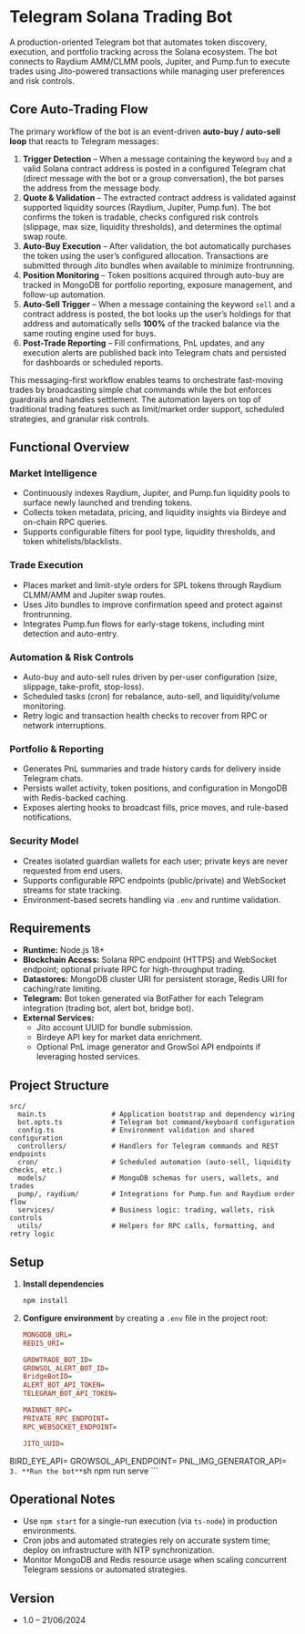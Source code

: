 # Telegram Solana Trading Bot

A production-oriented Telegram bot that automates token discovery, execution, and portfolio tracking across the Solana ecosystem. The bot connects to Raydium AMM/CLMM pools, Jupiter, and Pump.fun to execute trades using Jito-powered transactions while managing user preferences and risk controls.

## Core Auto-Trading Flow

The primary workflow of the bot is an event-driven **auto-buy / auto-sell loop** that reacts to Telegram messages:

1. **Trigger Detection** – When a message containing the keyword `buy` and a valid Solana contract address is posted in a configured Telegram chat (direct message with the bot or a group conversation), the bot parses the address from the message body.
2. **Quote & Validation** – The extracted contract address is validated against supported liquidity sources (Raydium, Jupiter, Pump.fun). The bot confirms the token is tradable, checks configured risk controls (slippage, max size, liquidity thresholds), and determines the optimal swap route.
3. **Auto-Buy Execution** – After validation, the bot automatically purchases the token using the user’s configured allocation. Transactions are submitted through Jito bundles when available to minimize frontrunning.
4. **Position Monitoring** – Token positions acquired through auto-buy are tracked in MongoDB for portfolio reporting, exposure management, and follow-up automation.
5. **Auto-Sell Trigger** – When a message containing the keyword `sell` and a contract address is posted, the bot looks up the user’s holdings for that address and automatically sells **100%** of the tracked balance via the same routing engine used for buys.
6. **Post-Trade Reporting** – Fill confirmations, PnL updates, and any execution alerts are published back into Telegram chats and persisted for dashboards or scheduled reports.

This messaging-first workflow enables teams to orchestrate fast-moving trades by broadcasting simple chat commands while the bot enforces guardrails and handles settlement. The automation layers on top of traditional trading features such as limit/market order support, scheduled strategies, and granular risk controls.

## Functional Overview

### Market Intelligence
- Continuously indexes Raydium, Jupiter, and Pump.fun liquidity pools to surface newly launched and trending tokens.
- Collects token metadata, pricing, and liquidity insights via Birdeye and on-chain RPC queries.
- Supports configurable filters for pool type, liquidity thresholds, and token whitelists/blacklists.

### Trade Execution
- Places market and limit-style orders for SPL tokens through Raydium CLMM/AMM and Jupiter swap routes.
- Uses Jito bundles to improve confirmation speed and protect against frontrunning.
- Integrates Pump.fun flows for early-stage tokens, including mint detection and auto-entry.

### Automation & Risk Controls
- Auto-buy and auto-sell rules driven by per-user configuration (size, slippage, take-profit, stop-loss).
- Scheduled tasks (cron) for rebalance, auto-sell, and liquidity/volume monitoring.
- Retry logic and transaction health checks to recover from RPC or network interruptions.

### Portfolio & Reporting
- Generates PnL summaries and trade history cards for delivery inside Telegram chats.
- Persists wallet activity, token positions, and configuration in MongoDB with Redis-backed caching.
- Exposes alerting hooks to broadcast fills, price moves, and rule-based notifications.

### Security Model
- Creates isolated guardian wallets for each user; private keys are never requested from end users.
- Supports configurable RPC endpoints (public/private) and WebSocket streams for state tracking.
- Environment-based secrets handling via `.env` and runtime validation.

## Requirements

- **Runtime:** Node.js 18+
- **Blockchain Access:** Solana RPC endpoint (HTTPS) and WebSocket endpoint; optional private RPC for high-throughput trading.
- **Datastores:** MongoDB cluster URI for persistent storage, Redis URI for caching/rate limiting.
- **Telegram:** Bot token generated via BotFather for each Telegram integration (trading bot, alert bot, bridge bot).
- **External Services:**
  - Jito account UUID for bundle submission.
  - Birdeye API key for market data enrichment.
  - Optional PnL image generator and GrowSol API endpoints if leveraging hosted services.

## Project Structure

```
src/
  main.ts                # Application bootstrap and dependency wiring
  bot.opts.ts            # Telegram bot command/keyboard configuration
  config.ts              # Environment validation and shared configuration
  controllers/           # Handlers for Telegram commands and REST endpoints
  cron/                  # Scheduled automation (auto-sell, liquidity checks, etc.)
  models/                # MongoDB schemas for users, wallets, and trades
  pump/, raydium/        # Integrations for Pump.fun and Raydium order flow
  services/              # Business logic: trading, wallets, risk controls
  utils/                 # Helpers for RPC calls, formatting, and retry logic
```

## Setup

1. **Install dependencies**
    ```sh
    npm install
    ```
2. **Configure environment** by creating a `.env` file in the project root:
    ```ini
    MONGODB_URL=
    REDIS_URI=

    GROWTRADE_BOT_ID=
    GROWSOL_ALERT_BOT_ID=
    BridgeBotID=
    ALERT_BOT_API_TOKEN=
    TELEGRAM_BOT_API_TOKEN=

    MAINNET_RPC=
    PRIVATE_RPC_ENDPOINT=
    RPC_WEBSOCKET_ENDPOINT=

    JITO_UUID=
  BIRD_EYE_API=
    GROWSOL_API_ENDPOINT=
    PNL_IMG_GENERATOR_API=
    ```
3. **Run the bot**
    ```sh
    npm run serve
    ```

## Operational Notes

- Use `npm start` for a single-run execution (via `ts-node`) in production environments.
- Cron jobs and automated strategies rely on accurate system time; deploy on infrastructure with NTP synchronization.
- Monitor MongoDB and Redis resource usage when scaling concurrent Telegram sessions or automated strategies.

## Version

- 1.0 – 21/06/2024
